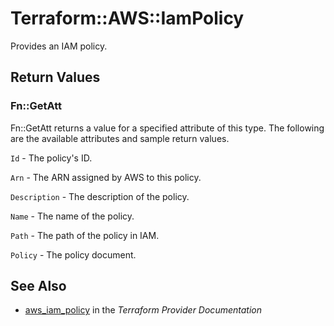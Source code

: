 # Terraform::AWS::IamPolicy

Provides an IAM policy.

## Return Values

### Fn::GetAtt

Fn::GetAtt returns a value for a specified attribute of this type. The following are the available attributes and sample return values.

`Id` - The policy's ID.

`Arn` - The ARN assigned by AWS to this policy.

`Description` - The description of the policy.

`Name` - The name of the policy.

`Path` - The path of the policy in IAM.

`Policy` - The policy document.

## See Also

* [aws_iam_policy](https://www.terraform.io/docs/providers/aws/r/iam_policy.html) in the _Terraform Provider Documentation_